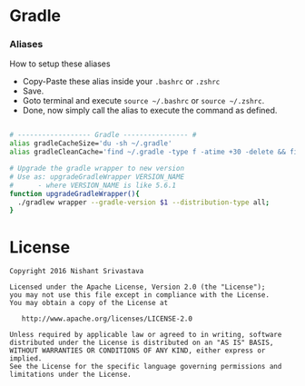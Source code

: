 # Gradle

### Aliases

How to setup these aliases
- Copy-Paste these alias inside your `.bashrc` or `.zshrc`
- Save.
- Goto terminal and execute `source ~/.bashrc` or `source ~/.zshrc`.
- Done, now simply call the alias to execute the command as defined.

```bash

# ------------------ Gradle ---------------- #
alias gradleCacheSize='du -sh ~/.gradle'
alias gradleCleanCache='find ~/.gradle -type f -atime +30 -delete && find ~/.gradle -type d -mindepth 1 -empty -delete'

# Upgrade the gradle wrapper to new version
# Use as: upgradeGradleWrapper VERSION_NAME
#      - where VERSION_NAME is like 5.6.1
function upgradeGradleWrapper(){
  ./gradlew wrapper --gradle-version $1 --distribution-type all;
}
```

License
=======

    Copyright 2016 Nishant Srivastava

    Licensed under the Apache License, Version 2.0 (the "License");
    you may not use this file except in compliance with the License.
    You may obtain a copy of the License at

       http://www.apache.org/licenses/LICENSE-2.0

    Unless required by applicable law or agreed to in writing, software
    distributed under the License is distributed on an "AS IS" BASIS,
    WITHOUT WARRANTIES OR CONDITIONS OF ANY KIND, either express or implied.
    See the License for the specific language governing permissions and
    limitations under the License.


